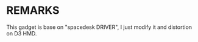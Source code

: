 REMARKS
=======

This gadget is base on "spacedesk DRIVER", I just modify it and distortion on D3 HMD.
